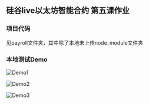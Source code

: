 ## 硅谷live以太坊智能合约 第五课作业

### 项目代码
见payroll文件夹，其中除了本地未上传node_module文件夹

### 本地测试Demo

![Demo1](assignment/DemoPicture/Demo1.png)

![Demo2](assignment/DemoPicture/Demo2.png)

![Demo3](assignment/DemoPicture/Demo3.png)

